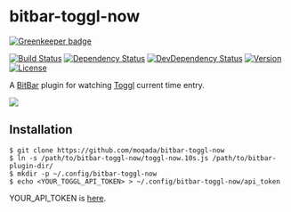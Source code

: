 # bitbar-toggl-now

[![Greenkeeper badge](https://badges.greenkeeper.io/moqada/bitbar-toggl-now.svg)](https://greenkeeper.io/)

[![Build Status][travis-image]][travis-url]
[![Dependency Status][daviddm-image]][daviddm-url]
[![DevDependency Status][daviddm-dev-image]][daviddm-dev-url]
[![Version][version-image]][version-url]
[![License][license-image]][license-url]

A [BitBar](https://getbitbar.com/) plugin for watching [Toggl](https://www.toggl.com/) current time entry.

![](https://i.gyazo.com/308f0b6a955c1c5d85847a4a20e09d6a.png)

## Installation

```
$ git clone https://github.com/moqada/bitbar-toggl-now
$ ln -s /path/to/bitbar-toggl-now/toggl-now.10s.js /path/to/bitbar-plugin-dir/
$ mkdir -p ~/.config/bitbar-toggl-now
$ echo <YOUR_TOGGL_API_TOKEN> > ~/.config/bitbar-toggl-now/api_token
```

YOUR_API_TOKEN is [here](https://toggl.com/app/profile).


[travis-url]: https://travis-ci.org/moqada/bitbar-toggl-now
[travis-image]: https://img.shields.io/travis/moqada/bitbar-toggl-now.svg?style=flat-square
[daviddm-url]: https://david-dm.org/moqada/bitbar-toggl-now
[daviddm-image]: https://img.shields.io/david/moqada/bitbar-toggl-now.svg?style=flat-square
[daviddm-dev-url]: https://david-dm.org/moqada/bitbar-toggl-now#info=devDependencies
[daviddm-dev-image]: https://img.shields.io/david/dev/moqada/bitbar-toggl-now.svg?style=flat-square
[version-url]: https://github.com/moqada/bitbar-toggl-now/releases
[version-image]: https://img.shields.io/github/tag/moqada/bitbar-toggl-now.svg?style=flat-square
[license-url]: https://github.com/moqada/bitbar-toggl-now/blob/master/LICENSE.md
[license-image]: https://img.shields.io/github/license/moqada/bitbar-toggl-now.svg?style=flat-square
